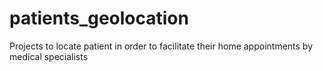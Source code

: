 # patients_geolocation
Projects to locate patient in order to facilitate their home appointments by medical specialists
